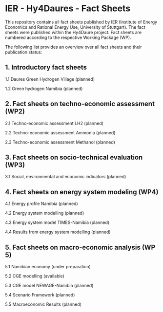 # IER - Hy4Daures - Fact Sheets
This repository contains all fact sheets published by IER (Institute of Energy Economics and Rational Energy Use, University of Stuttgart).
The fact sheets were published within the Hy4Daure project.
Fact sheets are numbered according to the respective Working Package (WP).

The following list provides an overview over all fact sheets and their publication status:

## 1.  Introductory fact sheets
1.1  Daures Green Hydrogen Village (planned)

1.2  Green hydrogen Namibia (planned)

## 2.  Fact sheets on techno-economic assessment (WP2)
2.1 Techno-economic assessment LH2 (planned)

2.2 Techno-economic assessment Ammonia (planned)

2.3 Techno-economic assessment Methanol (planned)
 
## 3.  Fact sheets on socio-technical evaluation (WP3)
3.1 Social, environmental and economic indicators (planned)

## 4.  Fact sheets on energy system modeling (WP4)
4.1 Energy profile Namibia (planned)

4.2 Energy system modelling (planned)

4.3 Energy system model TIMES-Namibia (planned)

4.4 Results from energy system modelling (planned)

## 5.  Fact sheets on macro-economic analysis (WP 5)

5.1 Namibian economy (under preparation)

5.2 CGE modelling (available)

5.3 CGE model NEWAGE-Namibia (planned)

5.4 Scenario Framework (planned)

5.5 Macroeconomic Results (planned)
